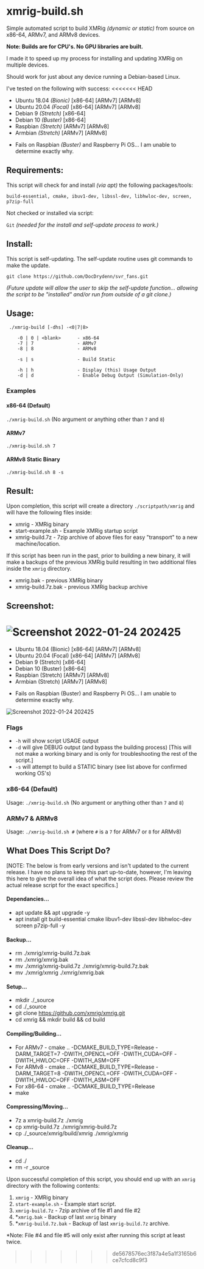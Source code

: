 # xmrig-build.sh
Simple automated script to build XMRig *(dynamic or static)* from source on x86-64, ARMv7, and ARMv8 devices. 

**Note: Builds are for CPU's. No GPU libraries are built.**

I made it to speed up my process for installing and updating XMRig on multiple devices.

Should work for just about any device running a Debian-based Linux.

I've tested on the following with success:
<<<<<<< HEAD
- Ubuntu 18.04 *(Bionic)* [x86-64] [ARMv7] [ARMv8]
- Ubuntu 20.04 *(Focal)* [x86-64] [ARMv7] [ARMv8]
- Debian 9 *(Stretch)* [x86-64]
- Debian 10 *(Buster)* [x86-64]
- Raspbian *(Stretch)* [ARMv7] [ARMv8]
- Armbian *(Stretch)* [ARMv7] [ARMv8]

* Fails on Raspbian *(Buster)* and Raspberry Pi OS... I am unable to determine exactly why.

## Requirements:
This script will check for and install *(via apt)* the following packages/tools:

`build-essential, cmake, ibuv1-dev, libssl-dev, libhwloc-dev, screen, p7zip-full`

Not checked or installed via script:

`Git` *(needed for the install and self-update process to work.)*

## Install:
This script is self-updating. The self-update routine uses git commands to make the update.

`git clone https://github.com/DocDrydenn/svr_fans.git`

*(Future update will allow the user to skip the self-update function... allowing the script to be "installed" and/or run from outside of a git clone.)*

## Usage:
```
 ./xmrig-build [-dhs] -<0|7|8>

    -0 | 0 | <blank>      - x86-64
    -7 | 7                - ARMv7
    -8 | 8                - ARMv8

    -s | s                - Build Static

    -h | h                - Display (this) Usage Output
    -d | d                - Enable Debug Output (Simulation-Only)

```
### Examples
#### x86-64 (Default)
`./xmrig-build.sh` (No argument or anything other than `7` and `8`)

#### ARMv7
`./xmrig-build.sh 7`

#### ARMv8 Static Binary
`./xmrig-build.sh 8 -s`

## Result:
Upon completion, this script will create a directory `./scriptpath/xmrig` and will have the following files inside:
- xmrig - XMRig binary
- start-example.sh - Example XMRig startup script
- xmrig-build.7z - 7zip archive of above files for easy "transport" to a new machine/location.

If this script has been run in the past, prior to building a new binary, it will make a backups of the previous XMRig build resulting in two additional files inside the `xmrig` directory.
- xmrig.bak - previous XMRig binary
- xmrig-build.7z.bak - previous XMRig backup archive

## Screenshot:
![Screenshot 2022-01-24 202425](https://user-images.githubusercontent.com/48564375/150893727-af9d5d0e-3d48-4519-aad0-f7cf5cb34661.png)
=======
- Ubuntu 18.04 (Bionic) [x86-64] [ARMv7] [ARMv8]
- Ubuntu 20.04 (Focal) [x86-64] [ARMv7] [ARMv8]
- Debian 9 (Stretch) [x86-64]
- Debian 10 (Buster) [x86-64]
- Raspbian (Stretch) [ARMv7] [ARMv8]
- Armbian (Stretch) [ARMv7] [ARMv8]

* Fails on Raspbian (Buster) and Raspberry Pi OS... I am unable to determine exactly why.

![Screenshot 2022-01-24 202425](https://user-images.githubusercontent.com/48564375/150893375-7f8f8623-3a83-4a25-93c8-8b824329a559.png)


### Flags
- `-h` will show script USAGE output
- `-d` will give DEBUG output (and bypass the building process) [This will not make a working binary and is only for troubleshooting the rest of the script.]
- `-s` will attempt to build a STATIC binary (see list above for confirmed working OS's)

### x86-64 (Default)
Usage: `./xmrig-build.sh` (No argument or anything other than `7` and `8`)

### ARMv7 & ARMv8
Usage: `./xmrig-build.sh #` 
(where `#` is a `7` for ARMv7 or `8` for ARMv8)

## What Does This Script Do?

[NOTE: The below is from early versions and isn't updated to the current release. I have no plans to keep this part up-to-date, however, I'm leaving this here to give the overall idea of what the script does. Please review the actual release script for the exact specifics.]

#### Dependancies...
- apt update && apt upgrade -y
- apt install git build-essential cmake libuv1-dev libssl-dev libhwloc-dev screen p7zip-full -y

#### Backup...
- rm ./xmrig/xmrig-build.7z.bak
- rm ./xmrig/xmrig.bak
- mv ./xmrig/xmrig-build.7z ./xmrig/xmrig-build.7z.bak
- mv ./xmrig/xmrig ./xmrig/xmrig.bak

#### Setup...
- mkdir ./_source
- cd ./_source
- git clone https://github.com/xmrig/xmrig.git
- cd xmrig && mkdir build && cd build

#### Compiling/Building...
- For ARMv7 - cmake .. -DCMAKE_BUILD_TYPE=Release -DARM_TARGET=7 -DWITH_OPENCL=OFF -DWITH_CUDA=OFF -DWITH_HWLOC=OFF -DWITH_ASM=OFF
- For ARMv8 - cmake .. -DCMAKE_BUILD_TYPE=Release -DARM_TARGET=8 -DWITH_OPENCL=OFF -DWITH_CUDA=OFF -DWITH_HWLOC=OFF -DWITH_ASM=OFF
- For x86-64 - cmake .. -DCMAKE_BUILD_TYPE=Release
- make

#### Compressing/Moving...
- 7z a xmrig-build.7z ./xmrig
- cp xmrig-build.7z ./xmrig/xmrig-build.7z
- cp ./_source/xmrig/build/xmrig ./xmrig/xmrig

#### Cleanup...
- cd ./
- rm -r _source

Upon successful completion of this script, you should end up with an `xmrig` directory with the following contents:
1. `xmrig` - XMRig binary
2. `start-example.sh` - Example start script.
3. `xmrig-build.7z` - 7zip archive of file #1 and file #2
4. *`xmrig.bak` - Backup of last `xmrig` binary
5. *`xmrig-build.7z.bak` - Backup of last `xmrig-build.7z` archive.

*Note: File #4 and file #5 will only exist after running this script at least twice.
>>>>>>> de5678576ec3f87a4e5a1f3165b6ce7cfcd8c9f3
